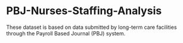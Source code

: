 # PBJ-Nurses-Staffing-Analysis
These dataset is based on data submitted by long-term care facilities through the Payroll Based Journal (PBJ) system. 
